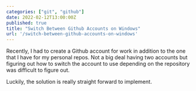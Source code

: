 ```yaml
---
categories: ["git", "github"]
date: 2022-02-12T13:00:00Z
published: true
title: "Switch Between Github Accounts on Windows"
url: '/switch-between-github-accounts-on-windows'
---
```


Recently, I had to create a Github account for work in addition to the one that I have for my personal repos. Not a big deal having two accounts but figuring out how to switch the account to use depending on the repository was difficult to figure out.

Luckily, the solution is really straight forward to implement.

<!--more—->

The solution is to:

1. Move all your work repositories to a single directory like c:\repos\work
1. Move all your personal repositories to a single directory like c:\repos\personal
1. Create a .gitconfig-work file in the same directory as your .gitconfig file

	```config
	[user]
		name = Justin James
		email = [Work Email Here]
	[credential “https://github.com”]
		helper = dtkeyring
	```

1. Create a .gitconfig-personal file in the same directory as your .gitconfig file

	```config
	[user]
 		name = Justin James
		email = [Personal Email Here]
	[credential “https://github.com”]
 		helper = wincred
 		useHttpPath = true
	```
	
	> the useHttpPath argument for the credential manager is key as it will will prompt you for credentials for each repository instead of using a single credential for all repositories on a given platform (e.g. GitHub, GitLab, BitBucket, etc)

1. Update your .gitconfig file in your home directory to have an includeif to change which git config pull in based in kn the directory

	```config
	[includeIf "gitdir:C:/repos/work/"]
  		path = .gitconfig-work
	[includeIf "gitdir:C:/repos/personal/"]
  		path = .gitconfig-personal
	[core]
 		longpaths = true
	[init]
 		defaultBranch = main
 	```

Now your git configuration will change based on the directory your git repository.  This ensures that the right account is associated to your commits.  As well as it will prompt you for your GitHub credentials per repository url.
